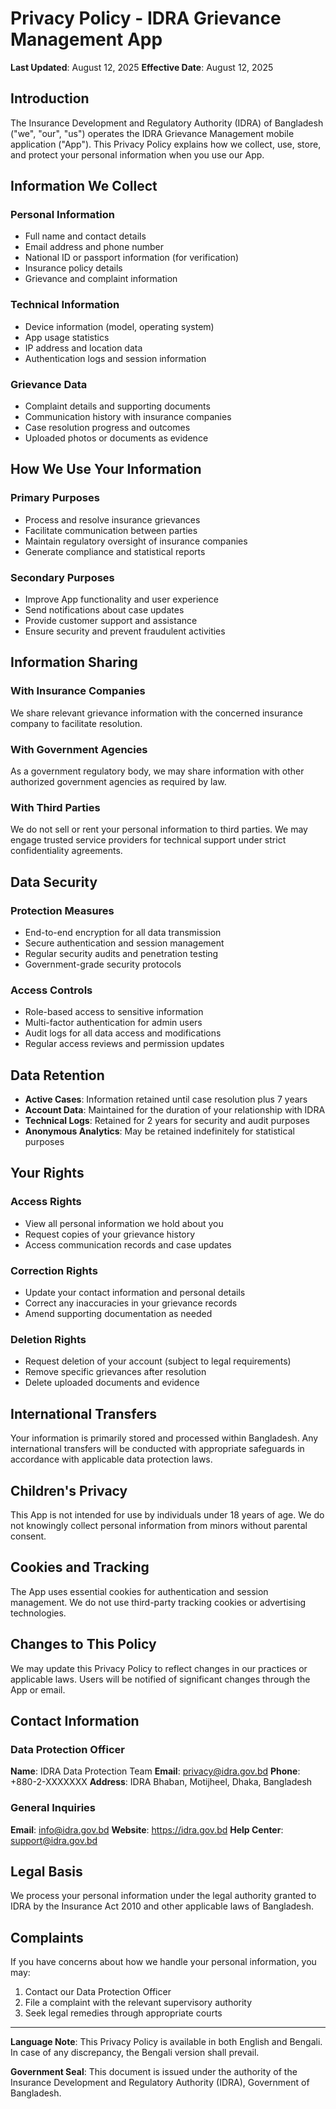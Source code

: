 # Privacy Policy - IDRA Grievance Management App

**Last Updated**: August 12, 2025
**Effective Date**: August 12, 2025

## Introduction

The Insurance Development and Regulatory Authority (IDRA) of Bangladesh ("we", "our", "us") operates the IDRA Grievance Management mobile application ("App"). This Privacy Policy explains how we collect, use, store, and protect your personal information when you use our App.

## Information We Collect

### Personal Information
- Full name and contact details
- Email address and phone number
- National ID or passport information (for verification)
- Insurance policy details
- Grievance and complaint information

### Technical Information
- Device information (model, operating system)
- App usage statistics
- IP address and location data
- Authentication logs and session information

### Grievance Data
- Complaint details and supporting documents
- Communication history with insurance companies
- Case resolution progress and outcomes
- Uploaded photos or documents as evidence

## How We Use Your Information

### Primary Purposes
- Process and resolve insurance grievances
- Facilitate communication between parties
- Maintain regulatory oversight of insurance companies
- Generate compliance and statistical reports

### Secondary Purposes
- Improve App functionality and user experience
- Send notifications about case updates
- Provide customer support and assistance
- Ensure security and prevent fraudulent activities

## Information Sharing

### With Insurance Companies
We share relevant grievance information with the concerned insurance company to facilitate resolution.

### With Government Agencies
As a government regulatory body, we may share information with other authorized government agencies as required by law.

### With Third Parties
We do not sell or rent your personal information to third parties. We may engage trusted service providers for technical support under strict confidentiality agreements.

## Data Security

### Protection Measures
- End-to-end encryption for all data transmission
- Secure authentication and session management
- Regular security audits and penetration testing
- Government-grade security protocols

### Access Controls
- Role-based access to sensitive information
- Multi-factor authentication for admin users
- Audit logs for all data access and modifications
- Regular access reviews and permission updates

## Data Retention

- **Active Cases**: Information retained until case resolution plus 7 years
- **Account Data**: Maintained for the duration of your relationship with IDRA
- **Technical Logs**: Retained for 2 years for security and audit purposes
- **Anonymous Analytics**: May be retained indefinitely for statistical purposes

## Your Rights

### Access Rights
- View all personal information we hold about you
- Request copies of your grievance history
- Access communication records and case updates

### Correction Rights
- Update your contact information and personal details
- Correct any inaccuracies in your grievance records
- Amend supporting documentation as needed

### Deletion Rights
- Request deletion of your account (subject to legal requirements)
- Remove specific grievances after resolution
- Delete uploaded documents and evidence

## International Transfers

Your information is primarily stored and processed within Bangladesh. Any international transfers will be conducted with appropriate safeguards in accordance with applicable data protection laws.

## Children's Privacy

This App is not intended for use by individuals under 18 years of age. We do not knowingly collect personal information from minors without parental consent.

## Cookies and Tracking

The App uses essential cookies for authentication and session management. We do not use third-party tracking cookies or advertising technologies.

## Changes to This Policy

We may update this Privacy Policy to reflect changes in our practices or applicable laws. Users will be notified of significant changes through the App or email.

## Contact Information

### Data Protection Officer
**Name**: IDRA Data Protection Team
**Email**: privacy@idra.gov.bd
**Phone**: +880-2-XXXXXXX
**Address**: IDRA Bhaban, Motijheel, Dhaka, Bangladesh

### General Inquiries
**Email**: info@idra.gov.bd
**Website**: https://idra.gov.bd
**Help Center**: support@idra.gov.bd

## Legal Basis

We process your personal information under the legal authority granted to IDRA by the Insurance Act 2010 and other applicable laws of Bangladesh.

## Complaints

If you have concerns about how we handle your personal information, you may:
1. Contact our Data Protection Officer
2. File a complaint with the relevant supervisory authority
3. Seek legal remedies through appropriate courts

---

**Language Note**: This Privacy Policy is available in both English and Bengali. In case of any discrepancy, the Bengali version shall prevail.

**Government Seal**: This document is issued under the authority of the Insurance Development and Regulatory Authority (IDRA), Government of Bangladesh.